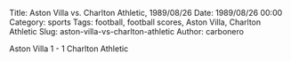 Title: Aston Villa vs. Charlton Athletic, 1989/08/26
Date: 1989/08/26 00:00
Category: sports
Tags: football, football scores, Aston Villa, Charlton Athletic
Slug: aston-villa-vs-charlton-athletic
Author: carbonero


Aston Villa 1 - 1 Charlton Athletic
